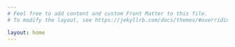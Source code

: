 ```yaml
---
# Feel free to add content and custom Front Matter to this file.
# To modify the layout, see https://jekyllrb.com/docs/themes/#overriding-theme-defaults

layout: home
---
```


<head>
<script data-ad-client="ca-pub-3816368142353759" async src="https://pagead2.googlesyndication.com/pagead/js/adsbygoogle.js"></script>
</head>
